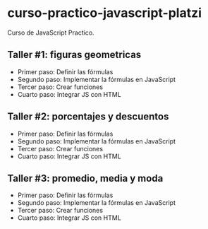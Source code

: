 # curso-practico-javascript-platzi

Curso de JavaScript Practico.

## Taller #1: figuras geometricas

- Primer paso: Definir las fórmulas
- Segundo paso: Implementar la fórmulas en JavaScript
- Tercer paso: Crear funciones
- Cuarto paso: Integrar JS con HTML

## Taller #2: porcentajes y descuentos

- Primer paso: Definir las fórmulas
- Segundo paso: Implementar la fórmulas en JavaScript
- Tercer paso: Crear funciones
- Cuarto paso: Integrar JS con HTML

## Taller #3: promedio, media y moda

- Primer paso: Definir las fórmulas
- Segundo paso: Implementar la fórmulas en JavaScript
- Tercer paso: Crear funciones
- Cuarto paso: Integrar JS con HTML
